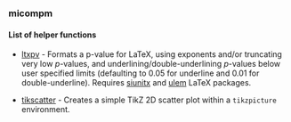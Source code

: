 ### micompm

#### List of helper functions

* [ltxpv](ltxpv.m) - Formats a p-value for LaTeX, using exponents and/or 
truncating very low _p_-values, and underlining/double-underlining _p_-values 
below user specified limits (defaulting to 0.05 for underline and 0.01 for
double-underline). Requires [siunitx] and [ulem] LaTeX packages.

* [tikscatter](tikscatter.m) - Creates a simple TikZ 2D scatter plot within a
`tikzpicture` environment.

[siunitx]: https://www.ctan.org/pkg/siunitx
[ulem]: https://www.ctan.org/pkg/ulem
